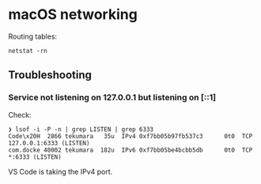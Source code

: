 # macOS networking

Routing tables:

```
netstat -rn
```

## Troubleshooting

### Service not listening on 127.0.0.1 but listening on [::1]

Check:

```
❯ lsof -i -P -n | grep LISTEN | grep 6333
Code\x20H  2866 tekumara   35u  IPv4 0xf7bb05b97fb537c3      0t0  TCP 127.0.0.1:6333 (LISTEN)
com.docke 40002 tekumara  182u  IPv6 0xf7bb05be4bcbb5db      0t0  TCP *:6333 (LISTEN)
```

VS Code is taking the IPv4 port.
